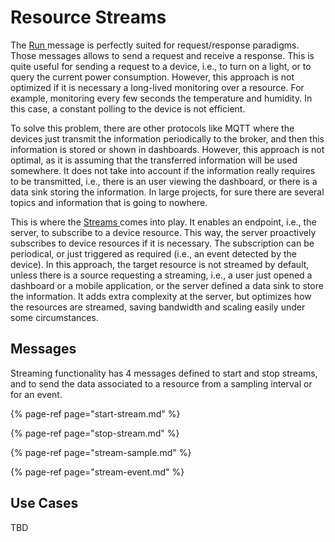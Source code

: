 # Resource Streams

The [Run ](../run.md)message is perfectly suited for request/response paradigms. Those messages allows to send a request and receive a response. This is quite useful for sending a request to a device, i.e., to turn on a light, or to query the current power consumption. However, this approach is not optimized if it is necessary a long-lived monitoring over a resource. For example, monitoring every few seconds the temperature and humidity. In this case, a constant polling to the device is not efficient.

To solve this problem, there are other protocols like MQTT where the devices just transmit the information periodically to the broker, and then this information is stored or shown in dashboards. However, this approach is not optimal, as it is assuming that the transferred information will be used somewhere. It does not take into account if the information really requires to be transmitted, i.e., there is an user viewing the dashboard, or there is a data sink storing the information. In large projects, for sure there are several topics and information that is going to nowhere.

This is where the [Streams ](../../definitions.md#stream)comes into play. It enables an endpoint, i.e., the server, to subscribe to a device resource. This way, the server proactively subscribes to device resources if it is necessary. The subscription can be periodical, or just triggered as required \(i.e., an event detected by the device\). In this approach, the target resource is not streamed by default, unless there is a source requesting a streaming, i.e., a user just opened a dashboard or a mobile application, or the server defined a data sink to store the information. It adds extra complexity at the server, but optimizes how the resources are streamed, saving bandwidth and scaling easily under some circumstances.

## Messages

Streaming functionality has 4 messages defined to start and stop streams, and to send the data associated to a resource from a sampling interval or for an event.

{% page-ref page="start-stream.md" %}

{% page-ref page="stop-stream.md" %}

{% page-ref page="stream-sample.md" %}

{% page-ref page="stream-event.md" %}

## Use Cases

TBD

